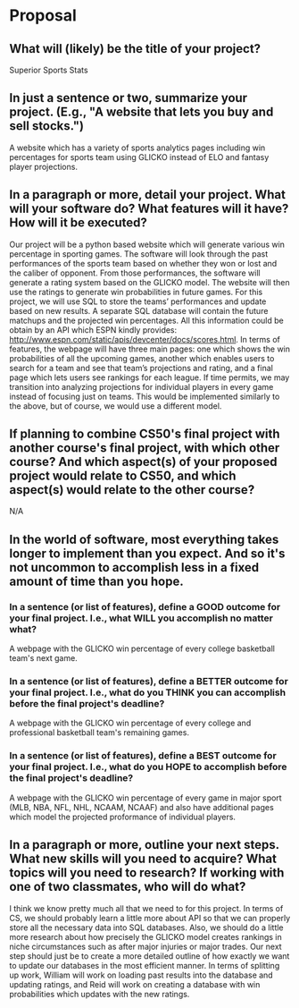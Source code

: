 # Proposal

## What will (likely) be the title of your project?

Superior Sports Stats

## In just a sentence or two, summarize your project. (E.g., "A website that lets you buy and sell stocks.")

A website which has a variety of sports analytics pages including win percentages for sports team using GLICKO instead of ELO and fantasy player projections.

## In a paragraph or more, detail your project. What will your software do? What features will it have? How will it be executed?

Our project will be a python based website which will generate various win percentage in sporting games.  The software will look through the past performances of the sports team based on whether they won or lost and the caliber of opponent.  From those performances, the software will generate a rating system based on the GLICKO model.  The website will then use the ratings to generate win probabilities in future games.  For this project, we will use SQL to store the teams’ performances and update based on new results.  A separate SQL database will contain the future matchups and the projected win percentages.  All this information could be obtain by an API which ESPN kindly provides: http://www.espn.com/static/apis/devcenter/docs/scores.html.
In terms of features, the webpage will have three main pages: one which shows the win probabilities of all the upcoming games, another which enables users to search for a team and see that team’s projections and rating, and a final page which lets users see rankings for each league.
If time permits, we may transition into analyzing projections for individual players in every game instead of focusing just on teams.  This would be implemented similarly to the above, but of course, we would use a different model.


## If planning to combine CS50's final project with another course's final project, with which other course? And which aspect(s) of your proposed project would relate to CS50, and which aspect(s) would relate to the other course?

N/A

## In the world of software, most everything takes longer to implement than you expect. And so it's not uncommon to accomplish less in a fixed amount of time than you hope.

### In a sentence (or list of features), define a GOOD outcome for your final project. I.e., what WILL you accomplish no matter what?

A webpage with the GLICKO win percentage of every college basketball team's next game.

### In a sentence (or list of features), define a BETTER outcome for your final project. I.e., what do you THINK you can accomplish before the final project's deadline?

A webpage with the GLICKO win percentage of every college and professional basketball team's remaining games.

### In a sentence (or list of features), define a BEST outcome for your final project. I.e., what do you HOPE to accomplish before the final project's deadline?

A webpage with the GLICKO win percentage of every game in major sport (MLB, NBA, NFL, NHL, NCAAM, NCAAF) and also have additional pages which model the projected proformance of individual players.

## In a paragraph or more, outline your next steps. What new skills will you need to acquire? What topics will you need to research? If working with one of two classmates, who will do what?

I think we know pretty much all that we need to for this project.  In terms of CS, we should probably learn a little more about API so that we can properly store all the necessary data into SQL databases.  Also, we should do a little more research about how precisely the GLICKO model creates rankings in niche circumstances such as after major injuries or major trades.  Our next step should just be to create a more detailed outline of how exactly we want to update our databases in the most efficient manner.  In terms of splitting up work, William will work on loading past results into the database and updating ratings, and Reid will work on creating a database with win probabilities which updates with the new ratings.

